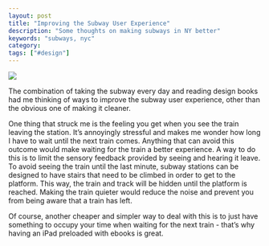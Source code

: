 ```yaml
---
layout: post
title: "Improving the Subway User Experience"
description: "Some thoughts on making subways in NY better"
keywords: "subways, nyc"
category:
tags: ["#design"]
---
```


<img src="http://inhabitat.com/wp-content/blogs.dir/1/files/2011/09/NYC-subway-e1314902946966.jpg" />

<p>The combination of taking the subway every day and reading design books had me thinking of ways to improve the subway user experience, other than the obvious one of making it cleaner.</p>

<p>One thing that struck me is the feeling you get when you see the train leaving the station. It&#8217;s annoyingly stressful and makes me wonder how long I have to wait until the next train comes. Anything that can avoid this outcome would make waiting for the train a better experience. A way to do this is to limit the sensory feedback provided by seeing and hearing it leave. To avoid seeing the train until the last minute, subway stations can be designed to have stairs that need to be climbed in order to get to the platform. This way, the train and track will be hidden until the platform is reached. Making the train quieter would reduce the noise and prevent you from being aware that a train has left.</p>

<p>Of course, another cheaper and simpler way to deal with this is to just have something to occupy your time when waiting for the next train - that&#8217;s why having an iPad preloaded with ebooks is great.</p>

